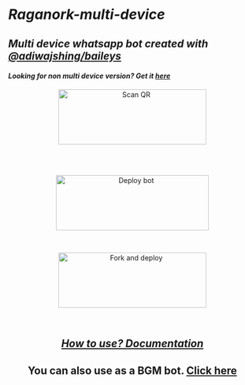 
# _Raganork-multi-device_

## _Multi device whatsapp bot created with [@adiwajshing/baileys](https://github.com/adiwajshing/Baileys)_

#### _Looking for non multi device version? Get it [here](https://github.com/souravkl11/raganork-legacy)_

<!---## Readme first before using 👇❌

### (Due to the removal of heroku-github integration, this project is currently unable to deploy to heroku servers. As of this, existing users also couldn't update their bots.)

Visit [Heroku status site](https://status.heroku.com) for more details

<br>

-->

<div align="center">

  

<a href="https://raganork-qr.herokuapp.com/"><img align="center" src="https://i.imgur.com/lLgFrTQ.png" alt="Scan QR" height="112" width="300" /></a>

<br>

<div>

<br>

  

<a href="https://raganork-network.vercel.app/api/deploy-md" target="blank"><img align="center" src="https://i.imgur.com/gtK4XLX.png" alt="Deploy bot" height="112" width="310" /></a>

  <div>

<br>

<a href="https://github.com/raganork-ind/whatsapp-bot/fork"><img align="center" src="https://i.imgur.com/rM1IC4u.png" alt="Fork and deploy" height="112" width="300" /></a>

<div>

  <br>

## _[How to use? Documentation](https://github.com/souravkl11/raganork-md/wiki/Raganork-Documentation)_

## You can also use as a BGM bot. [Click here](https://github.com/souravkl11/raganork-md/wiki/Docs#how-to-set-up-bgm-bot)
